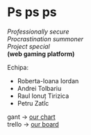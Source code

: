 # Ps ps ps

*Professionally secure  
Procrastination summoner  
Project special*  
**(web gaming platform)**



Echipa:
- Roberta-Ioana Iordan
- Andrei Tolbariu
- Raul Ionuț Tirizica
- Petru Zatîc

gant -> [our chart]  
trello -> [our board]





[our chart]: (https://docs.google.com/spreadsheets/d/1Izdj2OOSHveuAihjH8i2fcOYxC9ScWReugimje5Xi2o/edit?usp=sharing)
[our board]: (https://trello.com/b/EXkzrvSe)